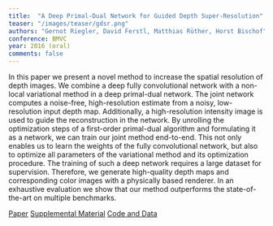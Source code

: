 ```yaml
---
title:  "A Deep Primal-Dual Network for Guided Depth Super-Resolution"
teaser: "/images/teaser/gdsr.png"
authors: "Gernot Riegler, David Ferstl, Matthias Rüther, Horst Bischof"
conference: BMVC
year: 2016 (oral)
comments: false
---
```


In this paper we present a novel method to increase the spatial resolution of depth images.
We combine a deep fully convolutional network with a non-local variational method in a deep primal-dual network. 
The joint network computes a noise-free, high-resolution estimate from a noisy, low-resolution input depth map.
Additionally, a high-resolution intensity image is used to guide the reconstruction in the network.
By unrolling the optimization steps of a first-order primal-dual algorithm and formulating it as a network, we can train our joint method end-to-end.
This not only enables us to learn the weights of the fully convolutional network, but also to optimize all parameters of the variational method and its optimization procedure.
The training of such a deep network requires a large dataset for supervision.
Therefore, we generate high-quality depth maps and corresponding color images with a physically based renderer.
In an exhaustive evaluation we show that our method outperforms the state-of-the-art on multiple benchmarks.


[Paper](/papers/gdsr.pdf)
[Supplemental Material](http://rvlab.icg.tugraz.at/documents/riegler/bmvc16_supp.pdf)
[Code and Data](https://github.com/griegler/primal-dual-networks)
